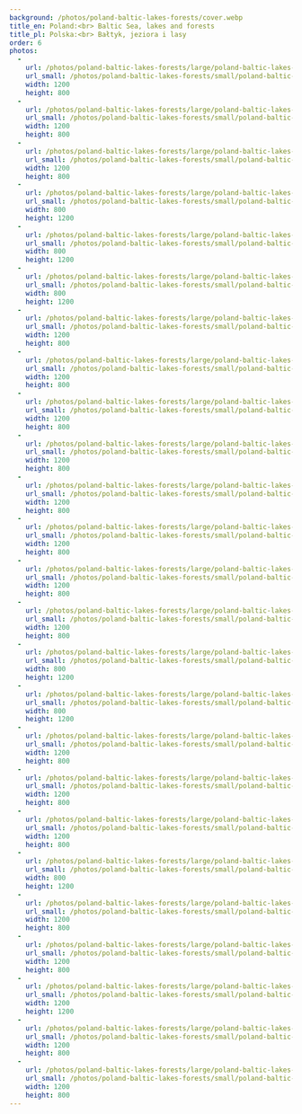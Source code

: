 ```yaml
---
background: /photos/poland-baltic-lakes-forests/cover.webp
title_en: Poland:<br> Baltic Sea, lakes and forests
title_pl: Polska:<br> Bałtyk, jeziora i lasy
order: 6
photos:
  -
    url: /photos/poland-baltic-lakes-forests/large/poland-baltic-lakes-forests-1.jpg
    url_small: /photos/poland-baltic-lakes-forests/small/poland-baltic-lakes-forests-1.webp
    width: 1200
    height: 800
  -
    url: /photos/poland-baltic-lakes-forests/large/poland-baltic-lakes-forests-2.jpg
    url_small: /photos/poland-baltic-lakes-forests/small/poland-baltic-lakes-forests-2.webp
    width: 1200
    height: 800
  -
    url: /photos/poland-baltic-lakes-forests/large/poland-baltic-lakes-forests-3.jpg
    url_small: /photos/poland-baltic-lakes-forests/small/poland-baltic-lakes-forests-3.webp
    width: 1200
    height: 800
  -
    url: /photos/poland-baltic-lakes-forests/large/poland-baltic-lakes-forests-4.jpg
    url_small: /photos/poland-baltic-lakes-forests/small/poland-baltic-lakes-forests-4.webp
    width: 800
    height: 1200
  -
    url: /photos/poland-baltic-lakes-forests/large/poland-baltic-lakes-forests-5.jpg
    url_small: /photos/poland-baltic-lakes-forests/small/poland-baltic-lakes-forests-5.webp
    width: 800
    height: 1200
  -
    url: /photos/poland-baltic-lakes-forests/large/poland-baltic-lakes-forests-6.jpg
    url_small: /photos/poland-baltic-lakes-forests/small/poland-baltic-lakes-forests-6.webp
    width: 800
    height: 1200
  -
    url: /photos/poland-baltic-lakes-forests/large/poland-baltic-lakes-forests-7.jpg
    url_small: /photos/poland-baltic-lakes-forests/small/poland-baltic-lakes-forests-7.webp
    width: 1200
    height: 800
  -
    url: /photos/poland-baltic-lakes-forests/large/poland-baltic-lakes-forests-8.jpg
    url_small: /photos/poland-baltic-lakes-forests/small/poland-baltic-lakes-forests-8.webp
    width: 1200
    height: 800
  -
    url: /photos/poland-baltic-lakes-forests/large/poland-baltic-lakes-forests-9.jpg
    url_small: /photos/poland-baltic-lakes-forests/small/poland-baltic-lakes-forests-9.webp
    width: 1200
    height: 800
  -
    url: /photos/poland-baltic-lakes-forests/large/poland-baltic-lakes-forests-10.jpg
    url_small: /photos/poland-baltic-lakes-forests/small/poland-baltic-lakes-forests-10.webp
    width: 1200
    height: 800
  -
    url: /photos/poland-baltic-lakes-forests/large/poland-baltic-lakes-forests-11.jpg
    url_small: /photos/poland-baltic-lakes-forests/small/poland-baltic-lakes-forests-11.webp
    width: 1200
    height: 800
  -
    url: /photos/poland-baltic-lakes-forests/large/poland-baltic-lakes-forests-12.jpg
    url_small: /photos/poland-baltic-lakes-forests/small/poland-baltic-lakes-forests-12.webp
    width: 1200
    height: 800
  -
    url: /photos/poland-baltic-lakes-forests/large/poland-baltic-lakes-forests-13.jpg
    url_small: /photos/poland-baltic-lakes-forests/small/poland-baltic-lakes-forests-13.webp
    width: 1200
    height: 800
  -
    url: /photos/poland-baltic-lakes-forests/large/poland-baltic-lakes-forests-14.jpg
    url_small: /photos/poland-baltic-lakes-forests/small/poland-baltic-lakes-forests-14.webp
    width: 1200
    height: 800
  -
    url: /photos/poland-baltic-lakes-forests/large/poland-baltic-lakes-forests-15.jpg
    url_small: /photos/poland-baltic-lakes-forests/small/poland-baltic-lakes-forests-15.webp
    width: 800
    height: 1200
  -
    url: /photos/poland-baltic-lakes-forests/large/poland-baltic-lakes-forests-16.jpg
    url_small: /photos/poland-baltic-lakes-forests/small/poland-baltic-lakes-forests-16.webp
    width: 800
    height: 1200
  -
    url: /photos/poland-baltic-lakes-forests/large/poland-baltic-lakes-forests-17.jpg
    url_small: /photos/poland-baltic-lakes-forests/small/poland-baltic-lakes-forests-17.webp
    width: 1200
    height: 800
  -
    url: /photos/poland-baltic-lakes-forests/large/poland-baltic-lakes-forests-18.jpg
    url_small: /photos/poland-baltic-lakes-forests/small/poland-baltic-lakes-forests-18.webp
    width: 1200
    height: 800
  -
    url: /photos/poland-baltic-lakes-forests/large/poland-baltic-lakes-forests-19.jpg
    url_small: /photos/poland-baltic-lakes-forests/small/poland-baltic-lakes-forests-19.webp
    width: 1200
    height: 800
  -
    url: /photos/poland-baltic-lakes-forests/large/poland-baltic-lakes-forests-20.jpg
    url_small: /photos/poland-baltic-lakes-forests/small/poland-baltic-lakes-forests-20.webp
    width: 800
    height: 1200
  -
    url: /photos/poland-baltic-lakes-forests/large/poland-baltic-lakes-forests-21.jpg
    url_small: /photos/poland-baltic-lakes-forests/small/poland-baltic-lakes-forests-21.webp
    width: 1200
    height: 800
  -
    url: /photos/poland-baltic-lakes-forests/large/poland-baltic-lakes-forests-22.jpg
    url_small: /photos/poland-baltic-lakes-forests/small/poland-baltic-lakes-forests-22.webp
    width: 1200
    height: 800
  -
    url: /photos/poland-baltic-lakes-forests/large/poland-baltic-lakes-forests-23.jpg
    url_small: /photos/poland-baltic-lakes-forests/small/poland-baltic-lakes-forests-23.webp
    width: 1200
    height: 1200
  -
    url: /photos/poland-baltic-lakes-forests/large/poland-baltic-lakes-forests-24.jpg
    url_small: /photos/poland-baltic-lakes-forests/small/poland-baltic-lakes-forests-24.webp
    width: 1200
    height: 800
  -
    url: /photos/poland-baltic-lakes-forests/large/poland-baltic-lakes-forests-25.jpg
    url_small: /photos/poland-baltic-lakes-forests/small/poland-baltic-lakes-forests-25.webp
    width: 1200
    height: 800
---
```

